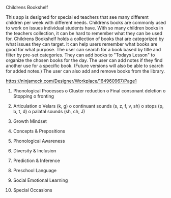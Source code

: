 Childrens Bookshelf

This app is designed for special ed teachers that see many different children per week with different needs. Childrens books are commonly used to work on issues individual students have. With so many children books in the teachers collection, it can be hard to remember what they can be used for. Childrens Bookshelf holds a collection of books that are categorized by what issues they can target. It can help users remember what books are good for what purpose. The user can search for a book based by title and filter by pre-set categories. They can add books to "Todays Lesson" to organize the chosen books for the day. The user can add notes if they find another use for a specific book. (Future versions will also be able to search for added notes.) The user can also add and remove books from the library.

https://ninjamock.com/Designer/Workplace/164960967/Page1

1. Phonological Processes
o Cluster reduction
o Final consonant deletion
o Stopping
o fronting

2. Articulation
o Velars (k, g)
o continuant sounds (s, z, f, v, sh)
o stops (p, b, t, d)
o palatal sounds (sh, ch, J)

3. Growth Mindset

4. Concepts & Prepositions

5. Phonological Awareness

6. Diversity & Inclusion

7. Prediction & Inference

8. Preschool Language

9. Social Emotional Learning
10. Special Occasions